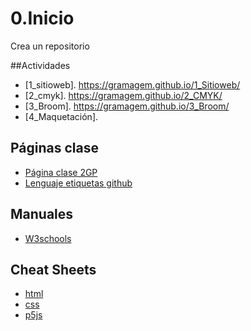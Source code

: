 # 0.Inicio
Crea un repositorio

##Actividades
* [1_sitioweb]. https://gramagem.github.io/1_Sitioweb/
* [2_cmyk]. https://gramagem.github.io/2_CMYK/
* [3_Broom]. https://gramagem.github.io/3_Broom/
* [4_Maquetación]. 
## Páginas clase
* [Página clase 2GP](https://arquesm.github.io/2GP/)
* [Lenguaje etiquetas github](https://github.com/adam-p/markdown-here/wiki/Markdown-Cheatsheet)

## Manuales
* [W3schools](https://www.w3schools.com/html/default.asp)

## Cheat Sheets
* [html](https://websitesetup.org/HTML5-cheat-sheet/)
* [css](https://websitesetup.org/wp-content/uploads/2016/10/wsu-css-cheat-sheet.pdf)
* [p5js](https://github.com/bmoren/p5js-cheat-sheet)
